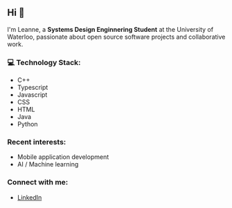 ## Hi 👋

I'm Leanne, a **Systems Design Enginnering Student** at the University of Waterloo, passionate about open source software projects and collaborative work.

### 💻 Technology Stack:
- C++
- Typescript
- Javascript
- CSS
- HTML
- Java
- Python

### Recent interests:
- Mobile application development
- AI / Machine learning

### Connect with me:
- [LinkedIn](https://www.linkedin.com/in/sooyeunleanne/)

